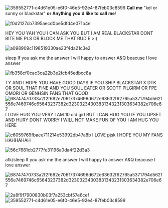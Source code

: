 
![359552771-c4d61e05-e6f0-46e5-92e4-87feb03c8599](https://github.com/user-attachments/assets/f3f25dc4-3058-479d-bd58-377639c63e16)
𝐂𝐚𝐥𝐥 𝐦𝐞 "kel or sunny or blackstar" 𝐨𝐫 𝐀𝐧𝐲𝐭𝐡𝐢𝐧𝐠 𝐲𝐨𝐮'𝐝 𝐥𝐢𝐤𝐞 𝐭𝐨 𝐜𝐚𝐥𝐥 𝐦𝐞!



 
![f0d2127cb7395aecd0be5dfd4e071b4e](https://github.com/user-attachments/assets/fec89f24-4d88-4ae7-b38b-3469b1545893)

HEY YOU YAH YOU I CAN ASK YOU BUT I AM REAL BLACKSTAR DONT BITE ME PLS
OR BLOCK ME THAT RUD  E >:(

![a098909c1198519330ae23f4da21c3e2](https://github.com/user-attachments/assets/c21820fa-b409-40e4-9310-66de2a420ab3)



sleep lf you ask me the answer l will happy to answer A&Q beacuse l love answer

![fb358cf0cac3ca22b3e2fcb45edbcc8a](https://github.com/user-attachments/assets/ca16bae1-1733-440d-bc3d-9953cf0a9cb2)


TY AND I HOPE YOU HAVE GOOD DAYS IF YOU SHIP BLACKSTAR X DTK OR SOUL THAT FINE AND YOU SOUL EATER OR SCOTT PILGIRM OR FPE OMORI OR GENHSIN FANS THAT GOOD ![68747470733a2f2f692e706f7374696d672e63632f62765a5371794d562f556e7469746c65643237382d32303234303831343231303634382e706e67](https://github.com/user-attachments/assets/3cca81d0-1356-4b4a-9790-600fd723ab87)
I LOVE HUG YOU VERY I AM 10 old girl BUT I CAN HUG YOU IF YOU UPSET AND HURY DONT WORRY I WILL NOT MAKE FUN OF YOU I AM HUG YOU HERE 


![c6059769fbaee711214e53992db47a8b](https://github.com/user-attachments/assets/44578462-86e3-4ff0-8eac-e62f8d45630f)
I LOVE pjsk  I HOPE YOU MY FANS HAHHAHAH

![56c7681cb2777fe31196a0da4f22d3a3](https://github.com/user-attachments/assets/3abc3121-2670-46f6-93c3-418473d0e1e2)

afk/sleep lf you ask me the answer l will happy to answer A&Q beacuse l love answer

![68747470733a2f2f692e706f7374696d672e63632f62765a5371794d562f556e7469746c65643237382d32303234303831343231303634382e706e67](https://github.com/user-attachments/assets/0587a235-98bc-4534-b81b-214aaeb6f6b8)



![2a8f9f7900830b03f7a253cbf57e6cef](https://github.com/user-attachments/assets/37365a45-9dbb-4afe-a370-970334062920)
![359552771-c4d61e05-e6f0-46e5-92e4-87feb03c8599](https://github.com/user-attachments/assets/fef4a6cd-38c5-4c07-876b-aee0986b0739)

